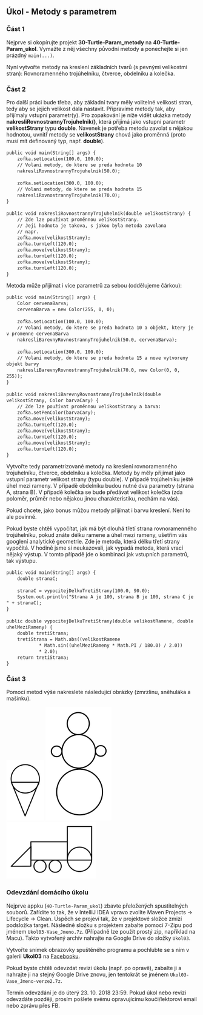 Úkol - Metody s parametrem
--------------------------

### Část 1

Nejprve si okopírujte projekt **30-Turtle-Param_metody** na **40-Turtle-Param_ukol**.
Vymažte z něj všechny původní metody a ponechejte si jen prázdný `main(...)`.

Nyní vytvořte metody na kreslení základních tvarů (s pevnými velikostmi stran): 
Rovnoramenného trojúhelníku, čtverce, obdelníku a kolečka.


### Část 2

Pro další práci bude třeba, aby základní tvary měly volitelné velikosti stran,
tedy aby se jejich velikost dala nastavit.
Připravíme metody tak, aby přijímaly vstupní parametr(y).
Pro zopakování je níže vidět ukázka metody **nakresliRovnostrannyTrojuhelnik()**,
která přijímá jako vstupní parametr **velikostStrany** typu **double**.
Navenek je potřeba metodu zavolat s nějakou
hodnotou, uvnitř metody se **velikostStrany** chová jako proměnná
(proto musí mít definovaný typ, např. **double**).

    public void main(String[] args) {
        zofka.setLocation(100.0, 100.0);
        // Volani metody, do ktere se preda hodnota 10
        nakresliRovnostrannyTrojuhelnik(50.0);

        zofka.setLocation(300.0, 100.0);
        // Volani metody, do ktere se preda hodnota 15
        nakresliRovnostrannyTrojuhelnik(70.0);
    }

    public void nakresliRovnostrannyTrojuhelnik(double velikostStrany) {
        // Zde lze používat proměnnou velikostStrany.
        // Jeji hodnota je takova, s jakou byla metoda zavolana
        // napr.
        zofka.move(velikostStrany);
        zofka.turnLeft(120.0);
        zofka.move(velikostStrany);
        zofka.turnLeft(120.0);
        zofka.move(velikostStrany);
        zofka.turnLeft(120.0);
    }

Metoda může přijímat i více parametrů za sebou (oddělujeme čárkou):

    public void main(String[] args) {
        Color cervenaBarva;
        cervenaBarva = new Color(255, 0, 0);

        zofka.setLocation(100.0, 100.0);
        // Volani metody, do ktere se preda hodnota 10 a objekt, ktery je v promenne cervenaBarva
        nakresliBarevnyRovnostrannyTrojuhelnik(50.0, cervenaBarva);

        zofka.setLocation(300.0, 100.0);
        // Volani metody, do ktere se preda hodnota 15 a nove vytvoreny objekt barvy
        nakresliBarevnyRovnostrannyTrojuhelnik(70.0, new Color(0, 0, 255));
    }

    public void nakresliBarevnyRovnostrannyTrojuhelnik(double velikostStrany, Color barvaCary) {
        // Zde lze používat proměnnou velikostStrany a barva:
        zofka.setPenColor(barvaCary);
        zofka.move(velikostStrany);
        zofka.turnLeft(120.0);
        zofka.move(velikostStrany);
        zofka.turnLeft(120.0);
        zofka.move(velikostStrany);
        zofka.turnLeft(120.0);
    }

Vytvořte tedy parametrizované metody na kreslení
rovnoramenného trojuhelníku, čtverce, obdelníku a kolečka.
Metody by měly přijímat
jako vstupní parametr velikost strany (typu double).
V případě trojúhelníku ještě úhel mezi rameny.
V případě obdelníku budou nutné dva parametry (strana A, strana B).
V případě kolečka se bude předávat velikost kolečka
(zda poloměr, průměr nebo nějakou jinou charakteristiku, nechám na vás).

Pokud chcete, jako bonus můžou metody přijímat i barvu kreslení. Není to ale povinné.

Pokud byste chtěli vypočítat, jak má být dlouhá
třetí strana rovnoramenného trojúhelníku, pokud znáte délku ramene
a úhel mezi rameny,
ušetřím vás googlení analytické geometrie.
Zde je metoda, která délku třetí strany vypočítá.
V hodině jsme si neukazovali, jak vypadá metoda, která vrací nějaký výstup.
V tomto případě jde o kombinaci jak vstupních parametrů, tak výstupu.

    public void main(String[] args) {
        double stranaC;
        
        stranaC = vypocitejDelkuTretiStrany(100.0, 90.0);
        System.out.println("Strana A je 100, strana B je 100, strana C je " + stranaC);
    }

    public double vypocitejDelkuTretiStrany(double velikostRamene, double uhelMeziRameny) {
        double tretiStrana;
        tretiStrana = Math.abs((velikostRamene
                * Math.sin((uhelMeziRameny * Math.PI / 180.0) / 2.0))
                * 2.0);
        return tretiStrana;
    }


### Část 3

Pomocí metod výše nakreslete následující obrázky (zmrzlinu, sněhuláka a mašinku).

<img src="img/ukol03-zmrzlina.svg" width="100" />

<img src="img/ukol03-snehulak.svg" height="300" />

<img src="img/ukol03-lokomotiva.svg" height="150" />


### Odevzdání domácího úkolu

Nejprve appku (`40-Turtle-Param_ukol`)
zbavte přeložených spustitelných souborů.
Zařídíte to tak, že v IntelliJ IDEA vpravo zvolíte
Maven Projects -> Lifecycle -> Clean.
Úspěch se projeví tak, že v projektové složce zmizí
podsložka target.
Následně složku s projektem
zabalte pomocí 7-Zipu pod jménem `Ukol03-Vase_Jmeno.7z`.
(Případně lze použít prostý zip, například na Macu).
Takto vytvořený archív nahrajte na Google Drive
do složky `Ukol03`.

Vytvořte snímek obrazovky spuštěného programu
a pochlubte se s ním v galerii **Ukol03** na 
[Facebooku](https://www.facebook.com/groups/1149617575205475/photos/?filter=albums).

Pokud byste chtěli odevzdat revizi úkolu (např. po opravě),
zabalte ji a nahrajte ji na stejný Google Drive znovu,
jen tentokrát se jménem `Ukol03-Vase_Jmeno-verze2.7z`.

Termín odevzdání je do úterý 23. 10. 2018 23:59.
Pokud úkol nebo revizi odevzdáte později,
prosím pošlete svému opravujícímu kouči/lektorovi email nebo zprávu přes FB.
